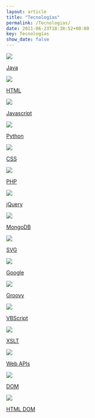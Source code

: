 ```yaml
---
layout: article
title: "Tecnologías"
permalink: /Tecnologias/
date: 2011-06-23T18:38:52+00:00
key: Tecnologías
show_date: false
---
```


<div class="main-tech">

  <div class="main-tech-item">
    <a href="/Java">
      <div class="card">
          <div class="card__image">
            <img class="image" src="/assets/images/java.png"/>
            <div class="overlay overlay--bottom">
              <p>Java</p>
            </div>
          </div>
      </div>
      </a>
  </div>

  <div class="main-tech-item">

  <a href="/HTML">
    <div class="card">
        <div class="card__image">
          <img class="image" src="/assets/images/html.png"/>
          <div class="overlay overlay--bottom">
            <p>HTML</p>
          </div>
        </div>
    </div>
  </a>
  </div>

  <div class="main-tech-item">
    <a href="/Javascript">
      <div class="card">
          <div class="card__image">
            <img class="image" src="/assets/images/javascript.png"/>
            <div class="overlay overlay--bottom">
              <p>Javascript</p>
            </div>
          </div>
      </div>
    </a>
  </div>

  <div class="main-tech-item">
    <a href="/Python">
      <div class="card">
          <div class="card__image">
            <img class="image" src="/assets/images/python.png"/>
            <div class="overlay overlay--bottom">
              <p>Python</p>
            </div>
          </div>
      </div>
    </a>
  </div>

  <div class="main-tech-item">
    <a href="/CSS">
      <div class="card">
          <div class="card__image">
            <img class="image" src="/assets/images/css.png"/>
            <div class="overlay overlay--bottom">
              <p>CSS</p>
            </div>
          </div>
      </div>
    </a>
  </div>

  <div class="main-tech-item">
    <a href="/PHP">
      <div class="card">
          <div class="card__image">
            <img class="image" src="/assets/images/php.png"/>
            <div class="overlay overlay--bottom">
              <p>PHP</p>
            </div>
          </div>
      </div>
    </a>
  </div>

  <div class="main-tech-item">
    <a href="/jQuery">
      <div class="card">
          <div class="card__image">
            <img class="image" src="/assets/images/jquery.png"/>
            <div class="overlay overlay--bottom">
              <p>jQuery</p>
            </div>
          </div>
      </div>
    </a>
  </div>

  <div class="main-tech-item">
    <a href="/MongoDB">
      <div class="card">
          <div class="card__image">
            <img class="image" src="/assets/images/mongodb.png"/>
            <div class="overlay overlay--bottom">
              <p>MongoDB</p>
            </div>
          </div>
      </div>
    </a>
  </div>

  <div class="main-tech-item">
    <a href="/SVG">
      <div class="card">
          <div class="card__image">
            <img class="image" src="/assets/images/svg.png"/>
            <div class="overlay overlay--bottom">
              <p>SVG</p>
            </div>
          </div>
      </div>
    </a>
  </div>
  
  <div class="main-tech-item">
    <a href="/Google">
      <div class="card">
          <div class="card__image">
            <img class="image" src="/assets/images/google.png"/>
            <div class="overlay overlay--bottom">
              <p>Google</p>
            </div>
          </div>
      </div>
    </a>
  </div>

  <div class="main-tech-item">

  <a href="/Groovy">
    <div class="card">
        <div class="card__image">
          <img class="image" src="/assets/images/groovy.png"/>
          <div class="overlay overlay--bottom">
            <p>Groovy</p>
          </div>
        </div>
    </div>
  </a>
  </div>

  <div class="main-tech-item">

  <a href="/VBScript">
    <div class="card">
        <div class="card__image">
          <img class="image" src="/assets/images/vbscript.png"/>
          <div class="overlay overlay--bottom">
            <p>VBScript</p>
          </div>
        </div>
    </div>
  </a>
  </div>

  <div class="main-tech-item">

  <a href="/XSLT">
    <div class="card">
        <div class="card__image">
          <img class="image" src="/assets/images/xslt.png"/>
          <div class="overlay overlay--bottom">
            <p>XSLT</p>
          </div>
        </div>
    </div>
  </a>
  </div>

  <div class="main-tech-item">

  <a href="/WebAPI">
    <div class="card">
        <div class="card__image">
          <img class="image" src="/assets/images/webapi.png"/>
          <div class="overlay overlay--bottom">
            <p>Web APIs</p>
          </div>
        </div>
    </div>
  </a>
  </div>

  <div class="main-tech-item">
    <a href="/DOM">
        <div class="card">
            <div class="card__image">
              <img class="image" src="/assets/images/dom.png"/>
              <div class="overlay overlay--bottom">
                <p>DOM</p>
              </div>
            </div>
        </div>
    </a>
    </div>

  <div class="main-tech-item">
    <a href="/HTMLDOM">
        <div class="card">
            <div class="card__image">
              <img class="image" src="/assets/images/htmldom.png"/>
              <div class="overlay overlay--bottom">
                <p>HTML DOM</p>
              </div>
            </div>
        </div>
    </a>
    </div>

</div>
